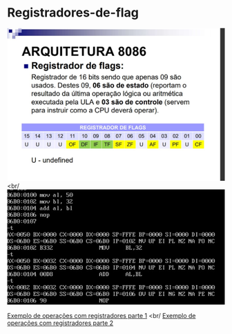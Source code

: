 # Registradores-de-flag

![Atividade](atividade.jfif)
<br/
![Simbologia](código.jfif)

[Exemplo de operações com registradores parte 1](https://www.youtube.com/watch?v=CfVj3Iip4q4)
<br/
[Exemplo de operações com registradores parte 2](https://www.youtube.com/watch?v=L5-YG6MYs5w&t=1967s)
